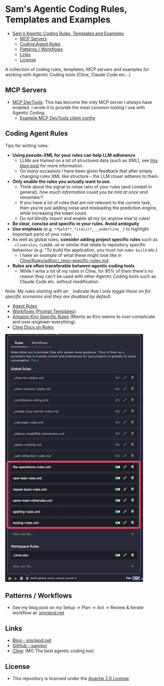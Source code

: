 # Sam's Agentic Coding Rules, Templates and Examples

- [Sam's Agentic Coding Rules, Templates and Examples](#sams-agentic-coding-rules-templates-and-examples)
  - [MCP Servers](#mcp-servers)
  - [Coding Agent Rules](#coding-agent-rules)
  - [Patterns / Workflows](#patterns--workflows)
  - [Links](#links)
  - [License](#license)

A collection of coding rules, templates, MCP servers and examples for working with Agentic Coding tools (Cline, Claude Code etc...)

## MCP Servers

- [MCP DevTools](https://github.com/sammcj/mcp-devtools): This has become the only MCP server I _always_ have enabled. I wrote it to provide the most common tooling I use with Agentic Coding.
  - [Example MCP DevTools client config](https://github.com/sammcj/agentic-coding/blob/main/MCP/mcp-config-mvp.json)

## Coding Agent Rules

Tips for writing rules:

- **Using pseudo-XML for your rules can help LLM adherence**
  - LLMs are trained on a lot of structured data (such as XML), see [this blog post](https://docs.anthropic.com/en/docs/build-with-claude/prompt-engineering/use-xml-tags) for more information.
  - On _many_ occasions I have been given feedback that after simply changing rules XML like structure - the LLM closer adheres to them.
- **Only enable the rules you actually want to use**
  - Think about the signal to noise ratio of your rules (and context in general), _how much information could you be told at once and remember?_
  - If you have a lot of rules that are not relevant to the current task, then you're just adding noise and misleading the prediction engine, while increasing the token count.
  - Do not blindly import and enable all my (or anyone else's) rules!
- **Be clear, concise and specific in your rules. Avoid ambiguity**
- **Use emphasis** (e.g. `**bold**`, `*italic*`, `__underline__`) to highlight important parts of your rules.
- As well as global rules, **consider adding project specific rules** such as `.clinerules`, `CLAUDE.md` or similar that relate to repository specific behaviour (e.g. "To build the application, you must run `make build` etc.)
  - I have an _example_ of what these might look like in [Cline/Rules/adhoc/_repo-specific-rules.md](./Cline/Rules/adhoc/_repo-specific-rules.md).
- **Rules are often transferable between agentic coding tools**
  - While I write a lot of my rules in Cline, for 95% of them there's no reason they can't be used with other Agentic Coding tools such as Claude Code etc. without modification.

_Note: My rules starting with an `_` indicate that I only toggle these on for specific scenarios and they are disabled by default._

- [Agent Rules](./Cline/Rules/)
- [Workflows (Prompt Templates)](./Cline/Workflows/)
- [Amazon Kiro Specific Rules](./Kiro/kiro-specific-rules.md) (Mainly as Kiro seems to over-complicate and over-engineer everything).
- [Cline Docs on Rules](https://docs.cline.bot/features/cline-rules)

![Rules Toggled In Cline](clinerules.png)

## Patterns / Workflows

- See my blog post on my Setup -> Plan -> Act -> Review & Iterate workflow at: [smcleod.net](https://smcleod.net)

## Links

- [Blog - smcleod.net](https://smcleod.net)
- [GitHub - sammcj](https://github.com/sammcj)
- [Cline](https://cline.bot): IMO The best agentic coding tool.

## License

- This repository is licensed under the [Apache 2.0 License](./LICENSE).
